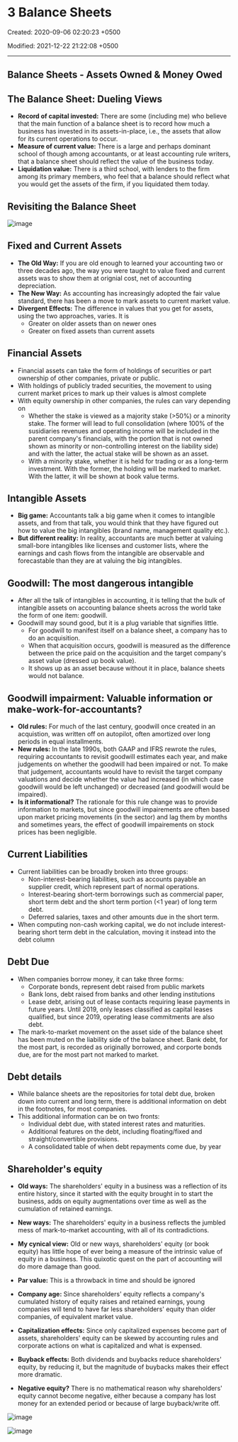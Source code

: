 # 3 Balance Sheets

Created: 2020-09-06 02:20:23 +0500

Modified: 2021-12-22 21:22:08 +0500

---

## Balance Sheets - Assets Owned & Money Owed

## The Balance Sheet: Dueling Views
-   **Record of capital invested:** There are some (including me) who believe that the main function of a balance sheet is to record how much a business has invested in its assets-in-place, i.e., the assets that allow for its current operations to occur.
-   **Measure of current value:** There is a large and perhaps dominant school of though among accountants, or at least accounting rule writers, that a balance sheet should reflect the value of the business today.
-   **Liquidation value:** There is a third school, with lenders to the firm among its primary members, who feel that a balance should reflect what you would get the assets of the firm, if you liquidated them today.

## Revisiting the Balance Sheet

![image](media/Accounting-for-Finance_3-Balance-Sheets-image1.jpg)

## Fixed and Current Assets
-   **The Old Way:** If you are old enough to learned your accounting two or three decades ago, the way you were taught to value fixed and current assets was to show them at orignial cost, net of accounting depreciation.
-   **The New Way:** As accounting has increasingly adopted the fair value standard, there has been a move to mark assets to current market value.
-   **Divergent Effects:** The difference in values that you get for assets, using the two approaches, varies. It is
    -   Greater on older assets than on newer ones
    -   Greater on fixed assets than current assets

## Financial Assets
-   Financial assets can take the form of holdings of securities or part ownership of other companies, private or public.
-   With holdings of publicly traded securities, the movement to using current market prices to mark up their values is almost complete
-   With equity ownership in other companies, the rules can vary depending on
    -   Whether the stake is viewed as a majority stake (>50%) or a minority stake. The former will lead to full consolidation (where 100% of the susidiaries revenues and operating income will be included in the parent company's financials, with the portion that is not owned shown as minority or non-controlling interest on the liability side) and with the latter, the actual stake will be shown as an asset.
    -   With a minority stake, whether it is held for trading or as a long-term investment. With the former, the holding will be marked to market. With the latter, it will be shown at book value terms.

## Intangible Assets
-   **Big game:** Accountants talk a big game when it comes to intangible assets, and from that talk, you would think that they have figured out how to value the big intangibles (brand name, management quality etc.).
-   **But different reality:** In reality, accountants are much better at valuing small-bore intangibles like licenses and customer lists, where the earnings and cash flows from the intangible are observable and forecastable than they are at valuing the big intangibles.

## Goodwill: The most dangerous intangible
-   After all the talk of intangibles in accounting, it is telling that the bulk of intangible assets on accounting balance sheets across the world take the form of one item: goodwill.
-   Goodwill may sound good, but it is a plug variable that signifies little.
    -   For goodwill to manifest itself on a balance sheet, a company has to do an acquisition.
    -   When that acquisition occurs, goodwill is measured as the difference between the price paid on the acquisition and the target company's asset value (dressed up book value).
    -   It shows up as an asset because without it in place, balance sheets would not balance.

## Goodwill impairment: Valuable information or make-work-for-accountants?
-   **Old rules:** For much of the last century, goodwill once created in an acquistion, was written off on autopilot, often amortized over long periods in equal installments.
-   **New rules:** In the late 1990s, both GAAP and IFRS rewrote the rules, requiring accountants to revisit goodwill estimates each year, and make judgements on whether the goodwill had been impaired or not. To make that judgement, accountants would have to revisit the target company valuations and decide whether the value had increased (in which case goodwill would be left unchanged) or decreased (and goodwill would be impaired).
-   **Is it informational?** The rationale for this rule change was to provide information to markets, but since goodwill impairements are often based upon market pricing movements (in the sector) and lag them by months and sometimes years, the effect of goodwill impairements on stock prices has been negligible.

## Current Liabilities
-   Current liabilities can be broadly broken into three groups:
    -   Non-interest-bearing liabilities, such as accounts payable an supplier credit, which represent part of normal operations.
    -   Interest-bearing short-term borrowings such as commercial paper, short term debt and the short term portion (<1 year) of long term debt.
    -   Deferred salaries, taxes and other amounts due in the short term.
-   When computing non-cash working capital, we do not include interest-bearing short term debt in the calculation, moving it instead into the debt column

## Debt Due
-   When companies borrow money, it can take three forms:
    -   Corporate bonds, represent debt raised from public markets
    -   Bank lons, debt raised from banks and other lending institutions
    -   Lease debt, arising out of lease contacts requiring lease payments in future years. Until 2019, only leases classified as capital leases qualified, but since 2019, operating lease commitments are also debt.
-   The mark-to-market movement on the asset side of the balance sheet has been muted on the liability side of the balance sheet. Bank debt, for the most part, is recorded as originally borrowed, and corporte bonds due, are for the most part not marked to market.

## Debt details
-   While balance sheets are the repositories for total debt due, broken down into current and long term, there is additional information on debt in the footnotes, for most companies.
-   This additional information can be on two fronts:
    -   Individual debt due, with stated interest rates and maturities.
    -   Additional features on the debt, including floating/fixed and straight/convertible provisions.
    -   A consolidated table of when debt repayments come due, by year

## Shareholder's equity
-   **Old ways:** The shareholders' equity in a business was a reflection of its entire history, since it started with the equity brought in to start the business, adds on equity augmentations over time as well as the cumulation of retained earnings.
-   **New ways:** The shareholders' equity in a business reflects the jumbled mess of mark-to-market accounting, with all of its contradictions.
-   **My cynical view:** Old or new ways, shareholders' equity (or book equity) has little hope of ever being a measure of the intrinsic value of equity in a business. This quixotic quest on the part of accounting will do more damage than good.


-   **Par value:** This is a throwback in time and should be ignored
-   **Company age:** Since shareholders' equity reflects a company's cumulated history of equity raises and retained earnings, young companies will tend to have far less shareholders' equity than older companies, of equivalent market value.
-   **Capitalization effects:** Since only capitalized expenses become part of assets, shareholders' equity can be skewed by accounting rules and corporate actions on what is capitalized and what is expensed.
-   **Buyback effects:** Both dividends and buybacks reduce shareholders' equity, by reducing it, but the magnitude of buybacks makes their effect more dramatic.
-   **Negative equity?** There is no mathematical reason why shareholders' equity cannot become negative, either because a company has lost money for an extended period or because of large buyback/write off.

![image](media/Accounting-for-Finance_3-Balance-Sheets-image2.jpg)

![image](media/Accounting-for-Finance_3-Balance-Sheets-image3.jpg)
